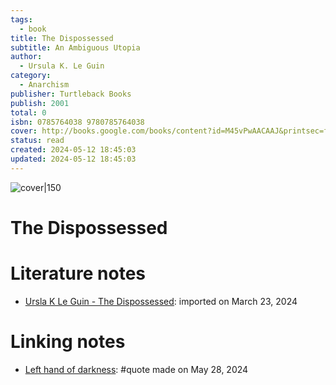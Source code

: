 ```yaml
---  
tags:  
  - book  
title: The Dispossessed  
subtitle: An Ambiguous Utopia  
author:  
  - Ursula K. Le Guin  
category:  
  - Anarchism  
publisher: Turtleback Books  
publish: 2001  
total: 0  
isbn: 0785764038 9780785764038  
cover: http://books.google.com/books/content?id=M45vPwAACAAJ&printsec=frontcover&img=1&zoom=1&source=gbs_api  
status: read  
created: 2024-05-12 18:45:03  
updated: 2024-05-12 18:45:03  
---  
```

  
![cover|150](http://books.google.com/books/content?id=M45vPwAACAAJ&printsec=frontcover&img=1&zoom=1&source=gbs_api)  
# The Dispossessed  
  
# Literature notes  
- [Ursla K Le Guin - The Dispossessed](../../Literature%20notes/Ursla%20K%20Le%20Guin%20-%20The%20Dispossessed.md):  imported on March 23, 2024  
  
# Linking notes  
- [Left hand of darkness](../Quotes/Left%20hand%20of%20darkness.md): #quote made on May 28, 2024  
  

